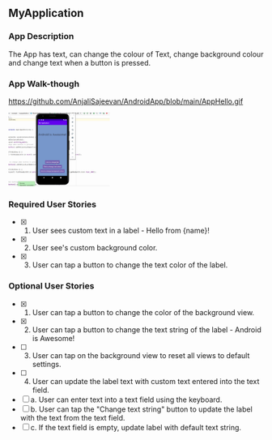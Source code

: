 ## MyApplication

### App Description
 The App has text, can change the colour of Text, change background colour and change text when a button is pressed.

### App Walk-though
https://github.com/AnjaliSajeevan/AndroidApp/blob/main/AppHello.gif

<img src="https://github.com/AnjaliSajeevan/AndroidApp/blob/main/AppHello.gif" width=200><br>


### Required User Stories
- [x] 1. User sees custom text in a label - Hello from {name}!
- [x] 2. User see's custom background color.
- [x] 3. User can tap a button to change the text color of the label.

### Optional User Stories
- [x] 1. User can tap a button to change the color of the background view.  
- [x] 2. User can tap a button to change the text string of the label - Android is Awesome!  
- [ ] 3. User can tap on the background view to reset all views to default settings.  
- [ ] 4. User can update the label text with custom text entered into the text field.   
- [ ] a. User can enter text into a text field using the keyboard.  
- [ ] b. User can tap the "Change text string" button to update the label with the text from the text field.  
- [ ] c. If the text field is empty, update label with default text string.  
